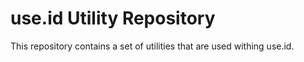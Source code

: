 
# use.id Utility Repository

This repository contains a set of utilities that are used withing use.id.
